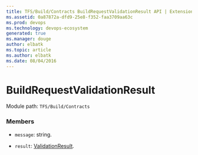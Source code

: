 ```yaml
---
title: TFS/Build/Contracts BuildRequestValidationResult API | Extensions for Azure DevOps Services
ms.assetid: 0a87872a-dfd9-25e8-f352-faa3709aa63c
ms.prod: devops
ms.technology: devops-ecosystem
generated: true
ms.manager: douge
author: elbatk
ms.topic: article
ms.author: elbatk
ms.date: 08/04/2016
---
```


# BuildRequestValidationResult

Module path: `TFS/Build/Contracts`


### Members

* `message`: string. 

* `result`: [ValidationResult](./ValidationResult.md). 

